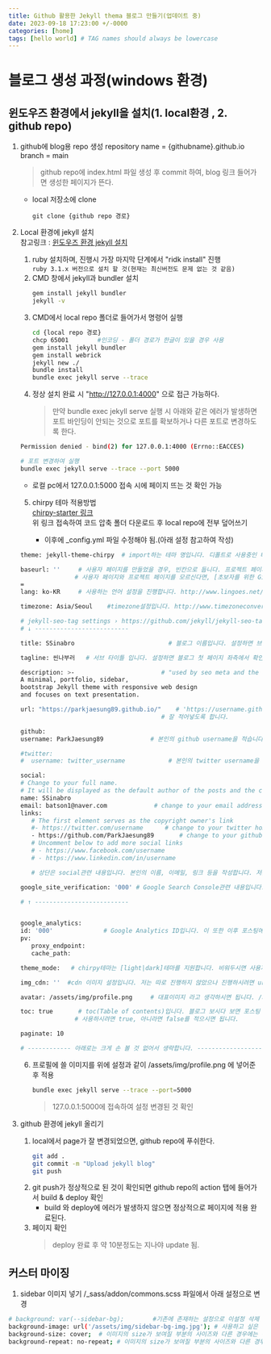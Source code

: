 ```yaml
---
title: Github 활용한 Jekyll thema 블로그 만들기(업데이트 중)
date: 2023-09-18 17:23:00 +/-0000
categories: [home]
tags: [hello world] # TAG names should always be lowercase
---
```


# 블로그 생성 과정(windows 환경)

## 윈도우즈 환경에서 jekyll을 설치(1. local환경 , 2. github repo)

1. github에 blog용 repo 생성
   repository name = {githubname}.github.io
   branch = main

   > github repo에 index.html 파일 생성 후 commit 하여, blog 링크 들어가면 생성한 페이지가 뜬다.

   - local 저장소에 clone
     ```bach
     git clone {github repo 경로}
     ```

2. Local 환경에 jekyll 설치  
   참고링크 : [윈도우즈 환경 jekyll 설치](https://wlqmffl0102.github.io/posts/Making-Git-blogs-for-beginners-2/)

   1. ruby 설치하며, 진행시 가장 마지막 단계에서 "ridk install" 진행  
      `ruby 3.1.x 버전으로 설치 할 것(현재는 최신버전도 문제 없는 것 같음)`
   2. CMD 창에서 jekyll과 bundler 설치
      ```bash
      gem install jekyll bundler
      jekyll -v
      ```
   3. CMD에서 local repo 폴더로 들어가서 명령어 실행
      ```bash
      cd {local repo 경로}
      chcp 65001        #인코딩 - 폴더 경로가 한글이 있을 경우 사용
      gem install jekyll bundler
      gem install webrick
      jekyll new ./
      bundle install
      bundle exec jekyll serve --trace
      ```
   4. 정상 설치 완료 시 "http://127.0.0.1:4000" 으로 접근 가능하다.
      > 만약 bundle exec jekyll serve 실행 시 아래와 같은 에러가 발생하면 포트 바인딩이 안되는 것으로 포트를 확보하거나 다른 포트로 변경하도록 한다.

   ```bash
   Permission denied - bind(2) for 127.0.0.1:4000 (Errno::EACCES)

   # 포트 변경하여 실행
   bundle exec jekyll serve --trace --port 5000
   ```

   - 로컬 pc에서 127.0.0.1:5000 접속 시에 페이지 뜨는 것 확인 가능

   5. chirpy 테마 적용방법  
      [chirpy-starter 링크](https://github.com/cotes2020/chirpy-starter)  
      위 링크 접속하여 코드 압축 폴더 다운로드 후 local repo에 전부 덮어쓰기

      - 이후에 \_config.yml 파일 수정해야 됨.(아래 설정 참고하여 작성)

   ```bash
   theme: jekyll-theme-chirpy  # import하는 테마 명입니다. 디폴트로 사용중인 테마 명이 들어가 있으므로, 수정은 하지 않습니다.

   baseurl: ''     # 사용자 페이지를 만들었을 경우, 빈칸으로 둡니다. 프로젝트 페이지를 만든 경우 프로젝트 명을 적어줍니다.
                  # 사용자 페이지와 프로젝트 페이지를 모르신다면, [초보자를 위한 GitHub Blog 만들기 - 1](https://wlqmffl0102.github.io/posts/Making-Git-blogs-for-beginners-1/)에서 Step 1-2. repository생성을 참고하시길 바랍니다.
   =
   lang: ko-KR     # 사용하는 언어 설정을 진행합니다. http://www.lingoes.net/en/translator/langcode.htm 로 접속하여 확인가능합니다.

   timezone: Asia/Seoul    #timezone설정입니다. http://www.timezoneconverter.com/cgi-bin/findzone/findzone 에서 확인가능합니다.

   # jekyll-seo-tag settings › https://github.com/jekyll/jekyll-seo-tag/blob/master/docs/usage.md
   # ↓ --------------------------

   title: SSinabro                          # 블로그 이름입니다. 설정하면 브라우저 상단에 설정된 이름이 확인가능합니다.

   tagline: 씬나부러   # 서브 타이틀 입니다. 설정하면 블로그 첫 페이지 좌측에서 확인 가능합니다.

   description: >-                        # "used by seo meta and the atom feed"라고 나옵니다. 저는 설정을 그대로 두었습니다.
   A minimal, portfolio, sidebar,
   bootstrap Jekyll theme with responsive web design
   and focuses on text presentation.

   url: "https://parkjaesung89.github.io/"    # 'https://username.github.io'와 같이 설정합니다. 설정이 잘 못 되면 곤란합니다.
                                          # 잘 적어넣도록 합니다.

   github:
   username: ParkJaesung89             # 본인의 github username을 적습니다.

   #twitter:
   #  username: twitter_username            # 본인의 twitter username을 적습니다. 저는 트위터는 사용하지 않아 주석 처리 해 두었습니다.

   social:
   # Change to your full name.
   # It will be displayed as the default author of the posts and the copyright owner in the Footer
   name: SSinabro
   email: batson1@naver.com             # change to your email address
   links:
      # The first element serves as the copyright owner's link
      #- https://twitter.com/username      # change to your twitter homepage
      - https://github.com/ParkJaesung89       # change to your github homepage
      # Uncomment below to add more social links
      # - https://www.facebook.com/username
      # - https://www.linkedin.com/in/username

      # 상단은 social관련 내용입니다. 본인의 이름, 이메일, 링크 등을 작성합니다. 저는 깃허브만 올려두었습니다.

   google_site_verification: '000' # Google Search Console관련 내용입니다.

   # ↑ --------------------------


   google_analytics:
   id: '000'              # Google Analytics ID입니다. 이 또한 이후 포스팅에서 다루겠습니다.
   pv:
      proxy_endpoint:
      cache_path:

   theme_mode:   # chirpy테마는 [light|dark]테마를 지원합니다. 비워두시면 사용자의 디폴트 값이 설정되고, light 또는 dark로 입력해두시면 페이지의 기본 테마가 설정됩니다.

   img_cdn: ''  #cdn 이미지 설정입니다. 저는 따로 진행하지 않았으나 진행하시려면 url을 작성해주시면 됩니다.

   avatar: /assets/img/profile.png     # 대표이미지 라고 생각하시면 됩니다. /assets/img경로에 사진을 넣은 뒤 작성하시면 됩니다.

   toc: true       # toc(Table of contents)입니다. 블로그 보시다 보면 포스팅 옆에서 스크롤을 따라오는 목차같은 녀석이 있습니다.
                  # 사용하시려면 true, 아니라면 false를 적으시면 됩니다.

   paginate: 10

   # ------------ 아래로는 크게 손 볼 것 없어서 생략합니다. ------------------
   ```

   6. 프로필에 쓸 이미지를 위에 설정과 같이 /assets/img/profile.png 에 넣어준 후 적용
      ```bash
      bundle exec jekyll serve --trace --port=5000
      ```
      > 127.0.0.1:5000에 접속하여 설정 변경된 것 확인

3. github 환경에 jekyll 올리기
   1. local에서 page가 잘 변경되었으면, github repo에 푸쉬한다.
      ```bash
      git add .
      git commit -m "Upload jekyll blog"
      git push
      ```
   2. git push가 정상적으로 된 것이 확인되면 github repo의 action 탭에 들어가서 build & deploy 확인
      - build 와 deploy에 에러가 발생하지 않으면 정상적으로 페이지에 적용 완료된다.
   3. 페이지 확인
      > deploy 완료 후 약 10분정도는 지나야 update 됨.

## 커스터 마이징

1. sidebar 이미지 넣기
   /\_sass/addon/commons.scss 파일에서 아래 설정으로 변경

```bash
# background: var(--sidebar-bg);        #기존에 존재하는 설정으로 이설정 삭제
background-image: url('/assets/img/sidebar-bg-img.jpg'); # 사용하고 싶은 이미지 경로
background-size: cover;  # 이미지의 size가 보여질 부분의 사이즈와 다른 경우에는 이미지 크기를 꽉차게 만든다
background-repeat: no-repeat; # 이미지의 size가 보여질 부분의 사이즈와 다른 경우 이미지가 반복하여 나오는데, 반복하지 않겠다.
```
